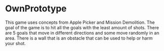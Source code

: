 # OwnPrototype
This game uses concepts from Apple Picker and Mission Demolition. The goal of the game is to hit all the goals with the least amount of shots.
There are 5 goals that move in different directions and some move randomly in an area. There is a wall that is an obstacle that can be used to help or harm your shot.

 
